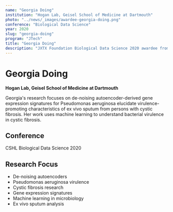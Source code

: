 ```yaml
---
name: "Georgia Doing"
institution: "Hogan Lab, Geisel School of Medicine at Dartmouth"
photo: "../news/_images/awardee-georgia-doing.png"
conference: "Biological Data Science"
year: 2020
slug: "georgia-doing"
program: "JTech"
title: "Georgia Doing"
description: "JXTX Foundation Biological Data Science 2020 awardee from Geisel School of Medicine at Dartmouth"
---
```


# Georgia Doing

**Hogan Lab, Geisel School of Medicine at Dartmouth**

Georgia's research focuses on de-noising autoencoder-derived gene expression signatures for Pseudomonas aeruginosa elucidate virulence-promoting characteristics of ex vivo sputum from persons with cystic fibrosis. Her work uses machine learning to understand bacterial virulence in cystic fibrosis.

## Conference
CSHL Biological Data Science 2020

## Research Focus
- De-noising autoencoders
- Pseudomonas aeruginosa virulence
- Cystic fibrosis research
- Gene expression signatures
- Machine learning in microbiology
- Ex vivo sputum analysis